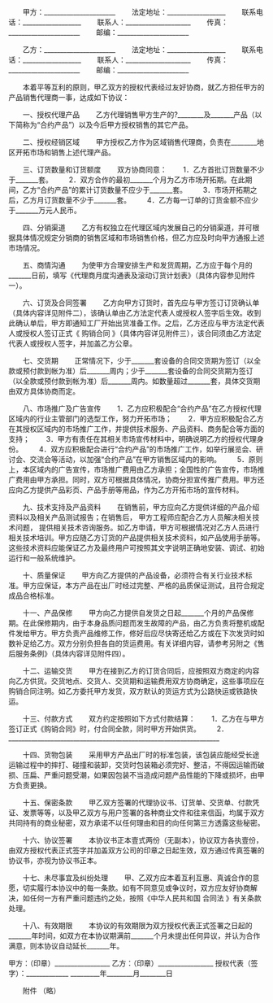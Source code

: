 
 


　　甲方：______________________
　　法定地址：__________________
　　联系电话：__________________
　　联系人：____________________
　　传真：______________________
　　邮编：______________________


　　乙方：______________________
　　法定地址：__________________
　　联系电话：__________________
　　联系人：____________________
　　传真：______________________
　　邮编：______________________


　　本着平等互利的原则，甲乙双方的授权代表经过友好协商，就乙方担任甲方的产品销售代理商一事，达成如下协议：


　　一、授权代理产品
　　乙方代理销售甲方生产的?________及_______产品（以下简称为“合约产品”）以及今后甲方授权销售的其它产品。


　　二、授权经销区域
　　甲方授权乙方作为区域销售代理商，负责在________地区开拓市场和销售上述代理产品。


　　三、订货数量和订货额度
　　双方协商同意：
　　1．乙方首批订货数量不少于_______套。
　　2．双方合作的最初_______个月为乙方市场开拓期。在此期间，乙方“合约产品”的累计订货数量不应少于_______套。
　　3．市场开拓期之后，乙方月订货数量不少于_______套。
　　4．乙方每一订单的订货金额不应少于_______万元人民币。


　　四、分销渠道
　　乙方有权独立在代理区域内发展自己的分销渠道，并可根据具体情况规定分销商的销售区域和市场销售价格，但乙方应及时向甲方通报上述市场情况。


　　五、商情沟通
　　为使甲方合理安排生产和发货周期，乙方应于每个月的_______日前，填写《代理商月度沟通表及滚动订货计划表》（具体内容参见附件一）。


　　六、订货及合同签署
　　乙方向甲方订货时，首先应与甲方签订订货确认单（具体内容详见附件二），该确认单由乙方法定代表人或授权人签字后生效。收到此确认单后，甲方即通知工厂开始出货准备工作。之后，乙方还应与甲方法定代表人或授权人签订正式《
购销合同
》（具体内容详见附件三），该合同须由乙方法定代表人或授权人签字，并加盖乙方公章。


　　七、交货期
　　正常情况下，少于_______套设备的合同交货期为签订（以全款或预付款到帐为准）后_______周内；少于_______套设备的合同交货期为签订（以全款或预付款到帐为准）后_______周内。如数量超过_______套，具体交货期由双方具体协商而定。


　　八、市场推广及广告宣传
　　1．乙方应积极配合“合约产品”在乙方授权代理区域内的行业主管部门的选型工作，努力开拓市场；
　　2．甲方应积极配合乙方在其授权区域内的市场推广工作，并提供技术服务、产品资料、商务配合等方面的支持；
　　3．甲方有责任在其相关市场宣传材料中，明确说明乙方的授权代理身份。
　　4．双方应积极配合进行“合约产品”的市场推广工作，如举行展览会、研讨会、交流会等活动，以加强“合约产品”在甲方销售区域内的影响。
　　5．原则上，本区域内的广告宣传，市场推广费用由乙方承担；全国性的广告宣传，市场推广费用由甲方承担。同时，双方可根据具体情况，协商分担宣传推广费用。甲方还应向乙方提供产品彩页、产品手册等用品，作为乙方开拓市场的宣传材料。


　　九、技术支持及产品资料
　　在销售前，甲方应向乙方提供详细的产品介绍资料以及相关产品测试报告；在销售后， 甲方工程师应配合乙方人员解决相关技术问题， 提供相关技术咨询服务。如乙方申请，甲方可根据情况对乙方人员进行相关技术培训。甲方应随乙方订货的产品提供相关技术资料，如产品使用手册等。这些技术资料应能保证乙方及最终用户可按照其文字说明正确地安装、调试、初始运行和一般系统维护。


　　十、质量保证
　　甲方向乙方提供的产品设备，必须符合有关行业技术标准。甲方应保证，本方产品在出厂时经过完整、严格的品质保证测试，且符合规定成品合格标准。


　　十一、产品保修
　　甲方向乙方提供自发货之日起_______个月的产品保修期。在此保修期内，由于本身品质问题而发生故障的产品，由乙方负责将整机或配件发给甲方。甲方负责产品维修工作，修好后应尽快寄还给乙方或在下次发货时如数补足给乙方。双方分别负担各自的货运费用。有关详细内容，请参考另附之《售后服务条例》（具体内容详见附件四）。


　　十二、运输交货
　　甲方在接到乙方的订货合同后，应按照双方商定的内容向乙方供货。交货地点、交货人、交货期和运输费用双方协商确定，这些事项应在购销合同注明。如乙方委托甲方发货，双方默认的货运方式为公路快运或铁路快运。


　　十三、付款方式
　　双方约定按照如下方式付款结算：
　　1．乙方在与甲方签订正式《购销合同》时，付合同全款，同时甲方开始供货。
　　2．_________________________________________________________________


　　十四、货物包装
　　采用甲方产品出厂时的标准包装，该包装应能经受长途运输过程中的摔打、碰撞和装卸，交货时包装箱必须完好、整洁，不得因运输而破损、压扁、严重问题受潮，如果因包装不当造成问题产品性能的下降或损坏，由甲方负责更换。


　　十五、保密条款
　　甲乙双方签署的代理协议书、订货单、交货单、付款凭证、发票等等，以及甲乙双方与用户签署的各种商业文件和往来信函，均属于双方共同持有的商业秘密，双方承诺不以任何理由和目的向任何第三方透露这些秘密。


　　十六、协议签署
　　本协议书正本壹式两份（无副本），协议双方各执壹份，由双方授权代表正式签字并加盖双方公司的印章之日起生效，双方通过传真签署的协议书，亦视为协议书正本。


　　十七、未尽事宜及纠纷处理
　　甲、乙双方应本着互利互惠、真诚合作的意愿，切实履行本协议中的每一条款。如有不同意见或争议时，双方应友好协商解决，如任何一方有严重问题违约之处，按照《中华人民共和国
合同法
》有关条款处理。


　　十八、有效期限
　　本协议的有效期限为双方授权代表正式签署之日起的_______年时间，如双方在本协议期满前_______个月未提出任何异议，并认为合作满意，则本协议自动延长_______年。


 


甲方：（印章）_________________
乙方：（印章）_________________
授权代表（签字）：_____________
_________年________月________日


　　附件  （略）
 


 

 
 
 
 
 
  


  
 

  


  


  
 
 
 
 

